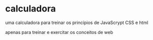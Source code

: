 # calculadora
uma calculadora para treinar os princípios de JavaScrypt CSS e html

apenas para treinar e exercitar os conceitos de web 
